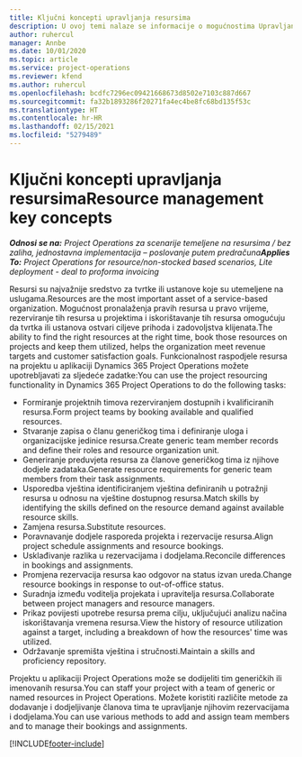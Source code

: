 ```yaml
---
title: Ključni koncepti upravljanja resursima
description: U ovoj temi nalaze se informacije o mogućnostima Upravljanja resursima u aplikaciji Microsoft Dynamics Project Operations.
author: ruhercul
manager: Annbe
ms.date: 10/01/2020
ms.topic: article
ms.service: project-operations
ms.reviewer: kfend
ms.author: ruhercul
ms.openlocfilehash: bcdfc7296ec09421668673d8502e7103c887d667
ms.sourcegitcommit: fa32b1893286f20271fa4ec4be8fc68bd135f53c
ms.translationtype: HT
ms.contentlocale: hr-HR
ms.lasthandoff: 02/15/2021
ms.locfileid: "5279489"
---
```

# <a name="resource-management-key-concepts"></a><span data-ttu-id="2b107-103">Ključni koncepti upravljanja resursima</span><span class="sxs-lookup"><span data-stu-id="2b107-103">Resource management key concepts</span></span>

<span data-ttu-id="2b107-104">_**Odnosi se na:** Project Operations za scenarije temeljene na resursima / bez zaliha, jednostavna implementacija – poslovanje putem predračuna_</span><span class="sxs-lookup"><span data-stu-id="2b107-104">_**Applies To:** Project Operations for resource/non-stocked based scenarios, Lite deployment - deal to proforma invoicing_</span></span>

<span data-ttu-id="2b107-105">Resursi su najvažnije sredstvo za tvrtke ili ustanove koje su utemeljene na uslugama.</span><span class="sxs-lookup"><span data-stu-id="2b107-105">Resources are the most important asset of a service-based organization.</span></span> <span data-ttu-id="2b107-106">Mogućnost pronalaženja pravih resursa u pravo vrijeme, rezerviranje tih resursa u projektima i iskorištavanje tih resursa omogućuju da tvrtka ili ustanova ostvari ciljeve prihoda i zadovoljstva klijenata.</span><span class="sxs-lookup"><span data-stu-id="2b107-106">The ability to find the right resources at the right time, book those resources on projects and keep them utilized, helps the organization meet revenue targets and customer satisfaction goals.</span></span> <span data-ttu-id="2b107-107">Funkcionalnost raspodjele resursa na projektu u aplikaciji Dynamics 365 Project Operations možete upotrebljavati za sljedeće zadatke:</span><span class="sxs-lookup"><span data-stu-id="2b107-107">You can use the project resourcing functionality in Dynamics 365 Project Operations to do the following tasks:</span></span>

- <span data-ttu-id="2b107-108">Formiranje projektnih timova rezerviranjem dostupnih i kvalificiranih resursa.</span><span class="sxs-lookup"><span data-stu-id="2b107-108">Form project teams by booking available and qualified resources.</span></span>
- <span data-ttu-id="2b107-109">Stvaranje zapisa o članu generičkog tima i definiranje uloga i organizacijske jedinice resursa.</span><span class="sxs-lookup"><span data-stu-id="2b107-109">Create generic team member records and define their roles and resource organization unit.</span></span>
- <span data-ttu-id="2b107-110">Generiranje preduvjeta resursa za članove generičkog tima iz njihove dodjele zadataka.</span><span class="sxs-lookup"><span data-stu-id="2b107-110">Generate resource requirements for generic team members from their task assignments.</span></span>
- <span data-ttu-id="2b107-111">Usporedba vještina identificiranjem vještina definiranih u potražnji resursa u odnosu na vještine dostupnog resursa.</span><span class="sxs-lookup"><span data-stu-id="2b107-111">Match skills by identifying the skills defined on the resource demand against available resource skills.</span></span>
- <span data-ttu-id="2b107-112">Zamjena resursa.</span><span class="sxs-lookup"><span data-stu-id="2b107-112">Substitute resources.</span></span>
- <span data-ttu-id="2b107-113">Poravnavanje dodjele rasporeda projekta i rezervacije resursa.</span><span class="sxs-lookup"><span data-stu-id="2b107-113">Align project schedule assignments and resource bookings.</span></span>
- <span data-ttu-id="2b107-114">Usklađivanje razlika u rezervacijama i dodjelama.</span><span class="sxs-lookup"><span data-stu-id="2b107-114">Reconcile differences in bookings and assignments.</span></span>
- <span data-ttu-id="2b107-115">Promjena rezervacija resursa kao odgovor na status izvan ureda.</span><span class="sxs-lookup"><span data-stu-id="2b107-115">Change resource bookings in response to out-of-office status.</span></span>
- <span data-ttu-id="2b107-116">Suradnja između voditelja projekata i upravitelja resursa.</span><span class="sxs-lookup"><span data-stu-id="2b107-116">Collaborate between project managers and resource managers.</span></span>
- <span data-ttu-id="2b107-117">Prikaz povijesti upotrebe resursa prema cilju, uključujući analizu načina iskorištavanja vremena resursa.</span><span class="sxs-lookup"><span data-stu-id="2b107-117">View the history of resource utilization against a target, including a breakdown of how the resources' time was utilized.</span></span>
- <span data-ttu-id="2b107-118">Održavanje spremišta vještina i stručnosti.</span><span class="sxs-lookup"><span data-stu-id="2b107-118">Maintain a skills and proficiency repository.</span></span>


<span data-ttu-id="2b107-119">Projektu u aplikaciji Project Operations može se dodijeliti tim generičkih ili imenovanih resursa.</span><span class="sxs-lookup"><span data-stu-id="2b107-119">You can staff your project with a team of generic or named resources in Project Operations.</span></span> <span data-ttu-id="2b107-120">Možete koristiti različite metode za dodavanje i dodjeljivanje članova tima te upravljanje njihovim rezervacijama i dodjelama.</span><span class="sxs-lookup"><span data-stu-id="2b107-120">You can use various methods to add and assign team members and to manage their bookings and assignments.</span></span> 


[!INCLUDE[footer-include](../includes/footer-banner.md)]